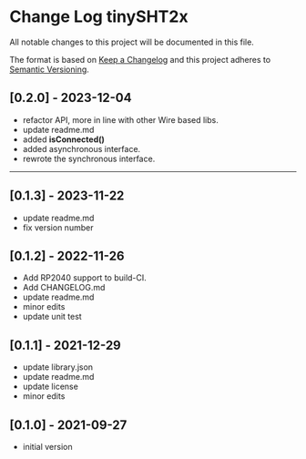 # Change Log tinySHT2x

All notable changes to this project will be documented in this file.

The format is based on [Keep a Changelog](http://keepachangelog.com/)
and this project adheres to [Semantic Versioning](http://semver.org/).


## [0.2.0] - 2023-12-04
- refactor API, more in line with other Wire based libs.
- update readme.md
- added **isConnected()**
- added asynchronous interface.
- rewrote the synchronous interface.

----

## [0.1.3] - 2023-11-22
- update readme.md
- fix version number

## [0.1.2] - 2022-11-26
- Add RP2040 support to build-CI.
- Add CHANGELOG.md
- update readme.md
- minor edits
- update unit test

## [0.1.1] - 2021-12-29
- update library.json
- update readme.md
- update license
- minor edits

## [0.1.0] - 2021-09-27
- initial version


